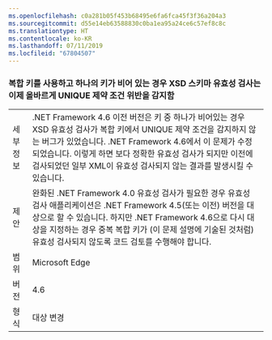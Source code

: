 ```yaml
---
ms.openlocfilehash: c0a281b05f453b68495e6fa6fca45f3f36a204a3
ms.sourcegitcommit: d55e14eb63588830c0ba1ea95a24ce6c57ef8c8c
ms.translationtype: HT
ms.contentlocale: ko-KR
ms.lasthandoff: 07/11/2019
ms.locfileid: "67804507"
---
```

### <a name="xsd-schema-validation-now-correctly-detects-violations-of-unique-constraints-if-compound-keys-are-used-and-one-key-is-empty"></a>복합 키를 사용하고 하나의 키가 비어 있는 경우 XSD 스키마 유효성 검사는 이제 올바르게 UNIQUE 제약 조건 위반을 감지함

|   |   |
|---|---|
|세부 정보|.NET Framework 4.6 이전 버전은 키 중 하나가 비어있는 경우 XSD 유효성 검사가 복합 키에서 UNIQUE 제약 조건을 감지하지 않는 버그가 있었습니다. .NET Framework 4.6에서 이 문제가 수정되었습니다. 이렇게 하면 보다 정확한 유효성 검사가 되지만 이전에 검사되었던 일부 XML이 유효성 검사되지 않는 결과를 발생시킬 수 있습니다.|
|제안|완화된 .NET Framework 4.0 유효성 검사가 필요한 경우 유효성 검사 애플리케이션은 .NET Framework 4.5(또는 이전) 버전을 대상으로 할 수 있습니다. 하지만 .NET Framework 4.6으로 다시 대상을 지정하는 경우 중복 복합 키가 (이 문제 설명에 기술된 것처럼) 유효성 검사되지 않도록 코드 검토를 수행해야 합니다.|
|범위|Microsoft Edge|
|버전|4.6|
|형식|대상 변경|

